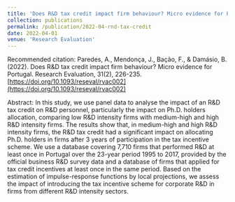 ```yaml
---
title: 'Does R&D tax credit impact firm behaviour? Micro evidence for Portugal'
collection: publications
permalink: /publication/2022-04-rnd-tax-credit
date: 2022-04-01
venue: 'Research Evaluation'
---
```



Recommended citation: Paredes, A., Mendonça, J., Bação, F., & Damásio, B. (2022). Does R&D tax credit impact firm behaviour? Micro evidence for Portugal. Research Evaluation, 31(2), 226-235. [https://doi.org/10.1093/reseval/rvac002](https://doi.org/10.1093/reseval/rvac002)

Abstract: In this study, we use panel data to analyse the impact of an R&D tax credit on R&D personnel, particularly the impact on Ph.D. holders allocation, comparing low R&D intensity firms with medium-high and high R&D intensity firms. The results show that, in medium-high and high R&D intensity firms, the R&D tax credit had a significant impact on allocating Ph.D. holders in firms after 3 years of participation in the tax incentive scheme. We use a database covering 7,710 firms that performed R&D at least once in Portugal over the 23-year period 1995 to 2017, provided by the official business R&D survey data and a database of firms that applied for tax credit incentives at least once in the same period. Based on the estimation of impulse-response functions by local projections, we assess the impact of introducing the tax incentive scheme for corporate R&D in firms from different R&D intensity sectors.

 



